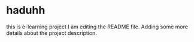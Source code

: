# haduhh
this is e-learning project
I am editing the README file. Adding some more details about the project description.
